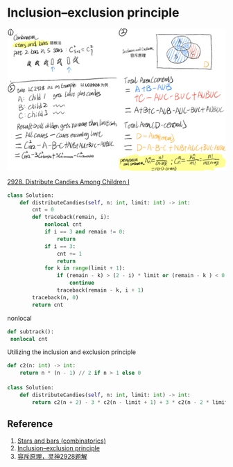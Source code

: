 



# Inclusion–exclusion principle



![image-20240602024215443](./240601-inclusion-exclusion-principle.assets/image-20240602024215443.png)

[2928. Distribute Candies Among Children I](https://leetcode.cn/problems/distribute-candies-among-children-i/)

```python
class Solution:
    def distributeCandies(self, n: int, limit: int) -> int:
        cnt = 0
        def traceback(remain, i):
            nonlocal cnt
            if i == 3 and remain != 0:
                return
            if i == 3:
                cnt += 1
                return 
            for k in range(limit + 1):
                if (remain - k) > (2 - i) * limit or (remain - k ) < 0:
                    continue
                traceback(remain - k, i + 1)
        traceback(n, 0)
        return cnt
```

nonlocal

```python
def subtrack():
 nonlocal cnt
```



Utilizing the inclusion and exclusion principle

```python
def c2(n: int) -> int:
    return n * (n - 1) // 2 if n > 1 else 0

class Solution:
    def distributeCandies(self, n: int, limit: int) -> int:
        return c2(n + 2) - 3 * c2(n - limit + 1) + 3 * c2(n - 2 * limit) - c2(n - 3 * limit - 1)
```

## Reference

1. [Stars and bars (combinatorics)](https://en.wikipedia.org/wiki/Stars_and_bars_(combinatorics))
2. [Inclusion–exclusion principle](https://en.wikipedia.org/wiki/Inclusion%E2%80%93exclusion_principle)
3. [容斥原理，灵神2928题解](https://leetcode.cn/problems/distribute-candies-among-children-i/solutions/2522970/o1-rong-chi-yuan-li-pythonjavacgo-by-end-smj5/?envType=daily-question&envId=2024-06-01)